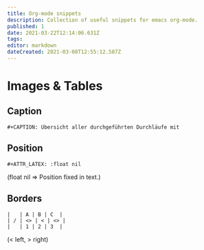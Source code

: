 ```yaml
---
title: Org-mode snippets
description: Collection of useful snippets for emacs org-mode.
published: 1
date: 2021-03-22T12:14:06.631Z
tags: 
editor: markdown
dateCreated: 2021-03-08T12:55:12.587Z
---
```


# Images & Tables
## Caption
```
#+CAPTION: Übersicht aller durchgeführten Durchläufe mit 
```
## Position
```
#+ATTR_LATEX: :float nil
```
(float nil => Position fixed in text.)
## Borders
```
|   | A | B | C  |
| / | <> | < | <> |
|   | 1 | 2 | 3  |
```
(< left, > right)